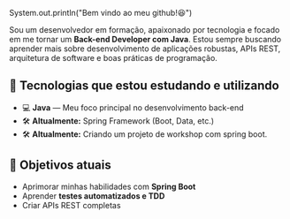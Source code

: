 System.out.println("Bem vindo ao meu github!😆")

Sou um desenvolvedor em formação, apaixonado por tecnologia e focado em me tornar um **Back-end Developer com Java**. Estou sempre buscando aprender mais sobre desenvolvimento de aplicações robustas, APIs REST, arquitetura de software e boas práticas de programação.

## 🚀 Tecnologias que estou estudando e utilizando

- 💻 **Java** — Meu foco principal no desenvolvimento back-end
- 🛠️ **Altualmente:** Spring Framework (Boot, Data, etc.)
- 🛠️ **Altualmente:** Criando um projeto de workshop com spring boot.

## 🎯 Objetivos atuais

- Aprimorar minhas habilidades com **Spring Boot**
- Aprender **testes automatizados e TDD**
- Criar APIs REST completas

